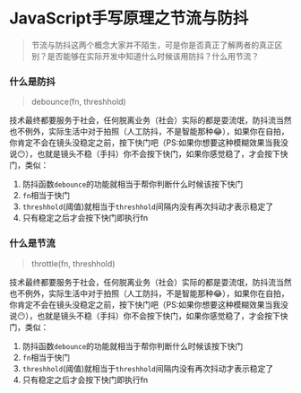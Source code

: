 
# JavaScript手写原理之节流与防抖

> 节流与防抖这两个概念大家并不陌生，可是你是否真正了解两者的真正区别？是否能够在实际开发中知道什么时候该用防抖？什么用节流？

### 什么是防抖

> debounce(fn, threshhold) 

技术最终都要服务于社会，任何脱离业务（社会）实际的都是耍流氓，防抖流当然也不例外，实际生活中对于拍照（人工防抖，不是智能那种:joy:），如果你在自拍，你肯定不会在镜头没稳定之前，按下快门吧（PS:如果你想要这种模糊效果当我没说:no_mouth:），也就是镜头不稳（手抖）你不会按下快门，如果你感觉稳了，才会按下快门，类似：
  
1. 防抖函数`debounce`的功能就相当于帮你判断什么时候该按下快门
2. `fn`相当于快门
3. `threshhold`(阈值)就相当于`threshhold`间隔内没有再次抖动才表示稳定了
4. 只有稳定之后才会按下快门即执行fn


### 什么是节流

> throttle(fn, threshhold) 

技术最终都要服务于社会，任何脱离业务（社会）实际的都是耍流氓，防抖流当然也不例外，实际生活中对于拍照（人工防抖，不是智能那种:joy:），如果你在自拍，你肯定不会在镜头没稳定之前，按下快门吧（PS:如果你想要这种模糊效果当我没说:no_mouth:），也就是镜头不稳（手抖）你不会按下快门，如果你感觉稳了，才会按下快门，类似：
  
1. 防抖函数`debounce`的功能就相当于帮你判断什么时候该按下快门
2. `fn`相当于快门
3. `threshhold`(阈值)就相当于`threshhold`间隔内没有再次抖动才表示稳定了
4. 只有稳定之后才会按下快门即执行fn


